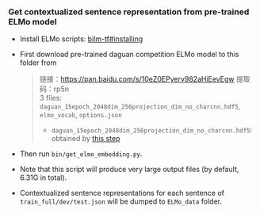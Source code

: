 
### Get contextualized sentence representation from pre-trained ELMo model
- Install ELMo scripts: [bilm-tf#installing](https://github.com/allenai/bilm-tf#installing)
- First download pre-trained daguan competition ELMo model to this folder from

  > 链接：https://pan.baidu.com/s/10eZ0EPyerv982aHiEevEgw 提取码：rp5n
  > <br>3 files: `daguan_15epoch_2048dim_256projection_dim_no_charcnn.hdf5`, `elmo_vocab`, `options.json`
  >   + `daguan_15epoch_2048dim_256projection_dim_no_charcnn.hdf5`: obtained by [this step](https://github.com/allenai/bilm-tf#4-convert-the-tensorflow-checkpoint-to-hdf5-for-prediction-with-bilm-or-allennlp)

- Then run `bin/get_elmo_embedding.py`.

- Note that this script will produce very large output files (by default, 6.31G in total).

- Contextualized sentence representations for each sentence of `train_full/dev/test.json` will be dumped to `ELMo_data` folder.
